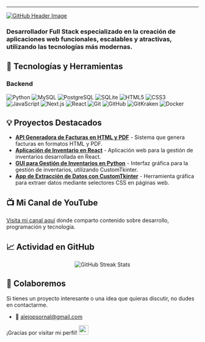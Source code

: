 ---

[![GitHub Header Image](https://github.com/user-attachments/assets/5c6dc07f-3faf-4267-b64e-26f0e15254dd)](url)

### Desarrollador **Full Stack** especializado en la creación de aplicaciones web funcionales, escalables y atractivas, utilizando las tecnologías más modernas.


## 🚀 Tecnologías y Herramientas

### Backend
![Python](https://img.shields.io/badge/Python-3776AB?style=flat-square&logo=python&logoColor=white)
![MySQL](https://img.shields.io/badge/MySQL-4479A1?style=flat-square&logo=mysql&logoColor=white)
![PostgreSQL](https://img.shields.io/badge/PostgreSQL-336791?style=flat-square&logo=postgresql&logoColor=white)
![SQLite](https://img.shields.io/badge/SQLite-003B57?style=flat-square&logo=sqlite&logoColor=white)
![HTML5](https://img.shields.io/badge/HTML5-E34F26?style=flat-square&logo=html5&logoColor=white)
![CSS3](https://img.shields.io/badge/CSS3-1572B6?style=flat-square&logo=css3&logoColor=white)
![JavaScript](https://img.shields.io/badge/JavaScript-F7DF1E?style=flat-square&logo=javascript&logoColor=black)
![Next.js](https://img.shields.io/badge/Next.js-000000?style=flat-square&logo=next.js&logoColor=white)
![React](https://img.shields.io/badge/React-61DAFB?style=flat-square&logo=react&logoColor=black)
![Git](https://img.shields.io/badge/Git-F05032?style=flat-square&logo=git&logoColor=white)
![GitHub](https://img.shields.io/badge/GitHub-181717?style=flat-square&logo=github&logoColor=white)
![GitKraken](https://img.shields.io/badge/GitKraken-179287?style=flat-square&logo=gitkraken&logoColor=white)
![Docker](https://img.shields.io/badge/Docker-2496ED?style=flat-square&logo=docker&logoColor=white)


## 💡 Proyectos Destacados

- [**API Generadora de Facturas en HTML y PDF**](https://github.com/MelonConYogurt/api-html-pdf-generator) - Sistema que genera facturas en formatos HTML y PDF.
- [**Aplicación de Inventario en React**](https://github.com/MelonConYogurt/inventory-react-app) - Aplicación web para la gestión de inventarios desarrollada en React.
- [**GUI para Gestión de Inventarios en Python**](https://github.com/MelonConYogurt/gui-python-inventarios-customtkinter) - Interfaz gráfica para la gestión de inventarios, utilizando CustomTkinter.
- [**App de Extracción de Datos con CustomTkinter**](https://github.com/MelonConYogurt/gui-extraccion-data-customtkinter) - Herramienta gráfica para extraer datos mediante selectores CSS en páginas web.


## 📺 Mi Canal de YouTube
[Visita mi canal aquí](https://www.youtube.com/channel/UCZw0RkautflfsCQ3jLDCztQ) donde comparto contenido sobre desarrollo, programación y tecnología.


## 📈 Actividad en GitHub

<p align="center">
  <img src="https://github-readme-streak-stats.herokuapp.com?user=MelonConYogurt&theme=dark&border_radius=10" alt="GitHub Streak Stats">
</p>


## 🤝 Colaboremos

Si tienes un proyecto interesante o una idea que quieras discutir, no dudes en contactarme.

- 📧 [alejopsornal@gmail.com](mailto:alejopsornal@gmail.com)


¡Gracias por visitar mi perfil! <img src="https://cultofthepartyparrot.com/parrots/hd/githubparrot.gif" width="25" height="25"/>



